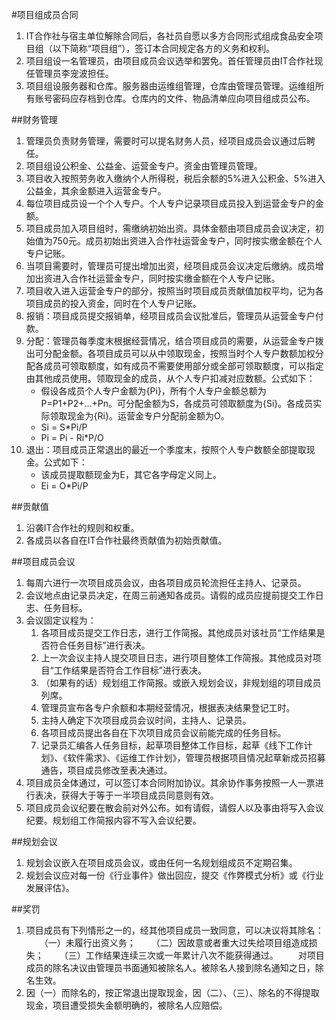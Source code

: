 #项目组成员合同

1. IT合作社与宿主单位解除合同后，各社员自愿以多方合同形式组成食品安全项目组（以下简称“项目组”），签订本合同规定各方的义务和权利。
2. 项目组设一名管理员，由项目成员会议选举和罢免。首任管理员由IT合作社现任管理员李宠波担任。
2. 项目组设服务器和仓库。服务器由运维组管理，仓库由管理员管理。运维组所有账号密码应存档到仓库。仓库内的文件、物品清单应向项目组成员公布。

##财务管理
1. 管理员负责财务管理，需要时可以提名财务人员，经项目成员会议通过后聘任。
3. 项目组设公积金、公益金、运营金专户。资金由管理员管理。
4. 项目收入按照劳务收入缴纳个人所得税，税后余额的5%进入公积金、5%进入公益金，其余金额进入运营金专户。
5. 每位项目成员设一个个人专户。个人专户记录项目成员投入到运营金专户的金额。
6. 项目成员加入项目组时，需缴纳初始出资。具体金额由项目成员会议决定，初始值为750元。成员初始出资进入合作社运营金专户，同时按实缴金额在个人专户记账。
7. 当项目需要时，管理员可提出增加出资，经项目成员会议决定后缴纳。成员增加出资进入合作社运营金专户，同时按实缴金额在个人专户记账。
5. 项目收入进入运营金专户的部分，按照当时项目成员贡献值加权平均，记为各项目成员的投入资金，同时在个人专户记账。
6. 报销：项目成员提交报销单，经项目成员会议批准后，管理员从运营金专户付款。
6. 分配：管理员每季度末根据经营情况，结合项目成员的需要，从运营金专户拨出可分配金额。各项目成员可以从中领取现金，按照当时个人专户数额加权分配各成员可领取额度，如有成员不需要使用部分或全部可领取额度，可以指定由其他成员使用。领取现金的成员，从个人专户扣减对应数额。公式如下：
	* 假设各成员个人专户金额为{Pi}，所有个人专户金额总额为P=P1+P2+...+Pn。可分配金额为S，各成员可领取额度为{Si}。各成员实际领取现金为{Ri}。运营金专户分配前金额为O。
	* Si = S*Pi/P
	* Pi = Pi - Ri*P/O
7. 退出：项目成员正常退出的最近一个季度末，按照个人专户数额全部提取现金。公式如下：
	* 该成员提取额现金为E，其它各字母定义同上。
	* Ei = O*Pi/P

##贡献值
1. 沿袭IT合作社的规则和权重。
2. 各成员以各自在IT合作社最终贡献值为初始贡献值。

##项目成员会议
1. 每周六进行一次项目成员会议，由各项目成员轮流担任主持人、记录员。
2. 会议地点由记录员决定，在周三前通知各成员。请假的成员应提前提交工作日志、任务目标。
3. 会议固定议程为：
	1. 各项目成员提交工作日志，进行工作简报。其他成员对该社员“工作结果是否符合任务目标”进行表决。
	2. 上一次会议主持人提交项目日志，进行项目整体工作简报。其他成员对项目“工作结果是否符合工作目标”进行表决。
	3. （如果有的话）规划组工作简报。或嵌入规划会议，非规划组的项目成员列席。
	4. 管理员宣布各专户余额和本期经营情况，根据表决结果登记工时。
	4. 主持人确定下次项目成员会议时间，主持人、记录员。
	5. 各项目成员提出各自在下次项目成员会议前能完成的任务目标。
	6. 记录员汇编各人任务目标，起草项目整体工作目标，起草《线下工作计划》、《软件需求》、《运维工作计划》，管理员根据项目情况起草新成员招募通告，项目成员修改至表决通过。
4. 项目成员全体通过，可以签订本合同附加协议。其余协作事务按照一人一票进行表决，获得大于等于一半项目成员同意则有效。
5. 项目成员会议纪要在散会前对外公布。如有请假，请假人以及事由将写入会议纪要。规划组工作简报内容不写入会议纪要。

##规划会议
1. 规划会议嵌入在项目成员会议，或由任何一名规划组成员不定期召集。
2. 规划会议应对每一份《行业事件》做出回应，提交《作弊模式分析》或《行业发展评估》。

##奖罚
1. 项目成员有下列情形之一的，经其他项目成员一致同意，可以决议将其除名：
　　（一）未履行出资义务；
　　（二）因故意或者重大过失给项目组造成损失；
　　（三）工作结果连续三次或一年累计八次不能获得通过。
　　对项目成员的除名决议由管理员书面通知被除名人。被除名人接到除名通知之日，除名生效。
1. 因（一）而除名的，按正常退出提取现金，因（二）、（三）、除名的不得提取现金，项目遭受损失金额明确的，被除名人应赔偿。
